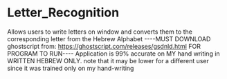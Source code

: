 # Letter_Recognition
Allows users to write letters on window and converts them to the corresponding letter from the Hebrew Alphabet
----MUST DOWNLOAD ghostscript from: https://ghostscript.com/releases/gsdnld.html FOR PROGRAM TO RUN----
Application is 99% accurate on MY hand writing in  WRITTEN HEBREW ONLY. note that it may be lower for a different user since it was trained only on my hand-writing

